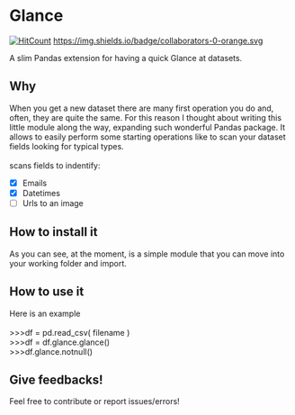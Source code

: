 # Glance 
[![HitCount](http://hits.dwyl.com/{username}/{project-name}.svg)](http://hits.dwyl.com/{username}/{project-name})
https://img.shields.io/badge/collaborators-0-orange.svg

A slim Pandas extension for having a quick Glance at datasets.

## Why
When you get a new dataset there are many first operation you do and, often, they are quite the same. For this reason I thought about writing this little module along the way, expanding such wonderful Pandas package.
It allows to easily perform some starting operations like to scan your dataset fields looking for typical types.
<br><br>
scans fields to indentify:
- [x] Emails
- [x] Datetimes
- [ ] Urls to an image

## How to install it
As you can see, at the moment, is a simple module that you can move into your working folder and import.

## How to use it
Here is an example<br>
        <br>>>>df = pd.read_csv( filename )
        <br>>>>df = df.glance.glance()
        <br>>>>df.glance.notnull()

## Give feedbacks!
Feel free to contribute or report issues/errors!
